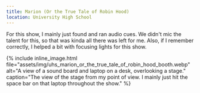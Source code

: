 ```yaml
---
title: Marion (Or the True Tale of Robin Hood)
location: University High School
---
```


For this show, I mainly just found and ran audio cues. We didn't mic the talent
for this, so that was kinda all there was left for me. Also, if I remember
correctly, I helped a bit with focusing lights for this show.

{% include inline_image.html
file="assets/img/uhs_marion_or_the_true_tale_of_robin_hood_booth.webp"
alt="A view of a sound board and laptop on a desk, overlooking a stage."
caption="The view of the stage from my point of view. I mainly just hit the
space bar on that laptop throughout the show." %}
